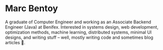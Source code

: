 # Marc Bentoy

A graduate of Computer Engineer and working as an Associate Backend Engineer (Java) at Benifex. Interested in systems design, web development, optimization methods, machine learning, distributed systems, minimal UI designs, and writing stuff – well, mostly writing code and sometimes blog articles 📝.
